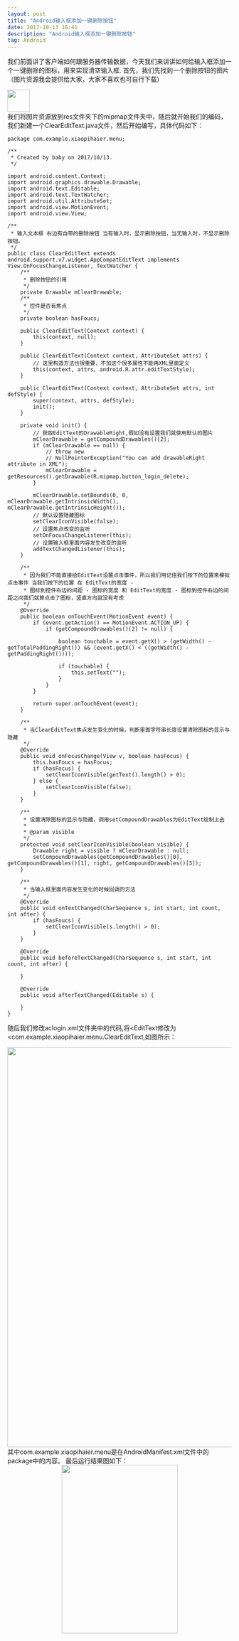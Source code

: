 ```yaml
---
layout: post
title: "Android输入框添加一键删除按钮"
date: 2017-10-13 10:41
description: "Android输入框添加一键删除按钮"
tag: Android
---
```


我们前面讲了客户端如何跟服务器传输数据，今天我们来讲讲如何给输入框添加一个一键删除的图标，用来实现清空输入框.
首先，我们先找到一个删除按钮的图片（图片资源我会提供给大家，大家不喜欢也可自行下载）
<div >
	<img src="/images/image/button_login_delete.png" height="50" width="50" />
</div>
我们将图片资源放到res文件夹下的mipmap文件夹中，随后就开始我们的编码，我们新建一个ClearEditText.java文件，然后开始编写，具体代码如下：

```
package com.example.xiaopihaier.menu;

/**
 * Created by baby on 2017/10/13.
 */

import android.content.Context;
import android.graphics.drawable.Drawable;
import android.text.Editable;
import android.text.TextWatcher;
import android.util.AttributeSet;
import android.view.MotionEvent;
import android.view.View;

/**
 * 输入文本框 右边有自带的删除按钮 当有输入时，显示删除按钮，当无输入时，不显示删除按钮。
 */
public class ClearEditText extends android.support.v7.widget.AppCompatEditText implements View.OnFocusChangeListener, TextWatcher {
    /**
     * 删除按钮的引用
     */
    private Drawable mClearDrawable;
    /**
     * 控件是否有焦点
     */
    private boolean hasFoucs;

    public ClearEditText(Context context) {
        this(context, null);
    }

    public ClearEditText(Context context, AttributeSet attrs) {
        // 这里构造方法也很重要，不加这个很多属性不能再XML里面定义
        this(context, attrs, android.R.attr.editTextStyle);
    }

    public ClearEditText(Context context, AttributeSet attrs, int defStyle) {
        super(context, attrs, defStyle);
        init();
    }

    private void init() {
        // 获取EditText的DrawableRight,假如没有设置我们就使用默认的图片
        mClearDrawable = getCompoundDrawables()[2];
        if (mClearDrawable == null) {
            // throw new
            // NullPointerException("You can add drawableRight attribute in XML");
            mClearDrawable = getResources().getDrawable(R.mipmap.button_login_delete);
        }

        mClearDrawable.setBounds(0, 0, mClearDrawable.getIntrinsicWidth(), mClearDrawable.getIntrinsicHeight());
        // 默认设置隐藏图标
        setClearIconVisible(false);
        // 设置焦点改变的监听
        setOnFocusChangeListener(this);
        // 设置输入框里面内容发生改变的监听
        addTextChangedListener(this);
    }

    /**
     * 因为我们不能直接给EditText设置点击事件，所以我们用记住我们按下的位置来模拟点击事件 当我们按下的位置 在 EditText的宽度 -
     * 图标到控件右边的间距 - 图标的宽度 和 EditText的宽度 - 图标到控件右边的间距之间我们就算点击了图标，竖直方向就没有考虑
     */
    @Override
    public boolean onTouchEvent(MotionEvent event) {
        if (event.getAction() == MotionEvent.ACTION_UP) {
            if (getCompoundDrawables()[2] != null) {

                boolean touchable = event.getX() > (getWidth() - getTotalPaddingRight()) && (event.getX() < ((getWidth() - getPaddingRight())));

                if (touchable) {
                    this.setText("");
                }
            }
        }

        return super.onTouchEvent(event);
    }

    /**
     * 当ClearEditText焦点发生变化的时候，判断里面字符串长度设置清除图标的显示与隐藏
     */
    @Override
    public void onFocusChange(View v, boolean hasFocus) {
        this.hasFoucs = hasFocus;
        if (hasFocus) {
            setClearIconVisible(getText().length() > 0);
        } else {
            setClearIconVisible(false);
        }
    }

    /**
     * 设置清除图标的显示与隐藏，调用setCompoundDrawables为EditText绘制上去
     *
     * @param visible
     */
    protected void setClearIconVisible(boolean visible) {
        Drawable right = visible ? mClearDrawable : null;
        setCompoundDrawables(getCompoundDrawables()[0], getCompoundDrawables()[1], right, getCompoundDrawables()[3]);
    }

    /**
     * 当输入框里面内容发生变化的时候回调的方法
     */
    @Override
    public void onTextChanged(CharSequence s, int start, int count, int after) {
        if (hasFoucs) {
            setClearIconVisible(s.length() > 0);
        }
    }

    @Override
    public void beforeTextChanged(CharSequence s, int start, int count, int after) {

    }

    @Override
    public void afterTextChanged(Editable s) {

    }
}
```
随后我们修改aclogin.xml文件夹中的代码,将<EditText修改为<com.example.xiaopihaier.menu.ClearEditText,如图所示：
<div align="center">
	<img src="/images/image/editext.png" height="900" width="1000" />
</div>
其中com.example.xiaopihaier.menu是在AndroidManifest.xml文件中的package中的内容。
最后运行结果图如下：
<div align="center">
	<img src="/images/image/menu.png" height="379" width="261" />
</div>
